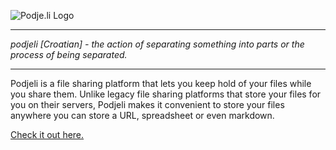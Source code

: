 ![Podje.li Logo](https://podje.li/logo.png)

***
_podjeli [Croatian] - the action of separating something into parts or the process of being separated._
***

Podjeli is a file sharing platform that lets you keep hold of your files while you share them. Unlike legacy file sharing platforms that store your files for you on their servers, Podjeli makes it convenient to store your files anywhere you can store a URL, spreadsheet or even markdown.

[Check it out here.](https://podje.li "Podje.li - share small files")
